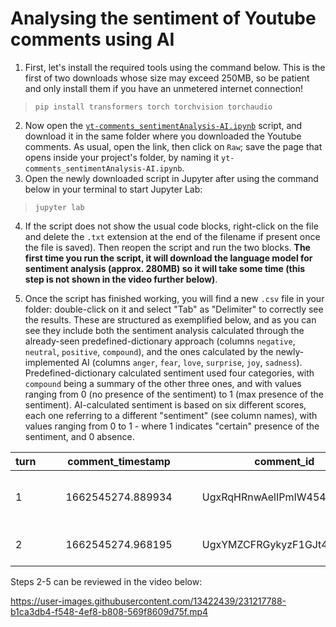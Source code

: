 # Analysing the sentiment of Youtube comments using AI

1. First, let's install the required tools using the command below. This is the first of two downloads whose size may exceed 250MB, so be patient and only install them if you have an unmetered internet connection!

> `pip install transformers torch torchvision torchaudio`

2. Now open the [`yt-comments_sentimentAnalysis-AI.ipynb`](https://github.com/mdic/dh2023/blob/main/sentiment_analysis/yt-comments_sentimentAnalysis-AI.ipynb) script, and download it in the same folder where you downloaded the Youtube comments. As usual, open the link, then click on `Raw`; save the page that opens inside your project's folder, by naming it `yt-comments_sentimentAnalysis-AI.ipynb`.
3. Open the newly downloaded script in Jupyter after using the command below in your terminal to start Jupyter Lab:

> `jupyter lab`

4. If the script does not show the usual code blocks, right-click on the file and delete the `.txt` extension at the end of the filename if present once the file is saved). Then reopen the script and run the two blocks. **The first time you run the script, it will download the language model for sentiment analysis (approx. 280MB) so it will take some time (this step is not shown in the video further below)**.

5. Once the script has finished working, you will find a new `.csv` file in your folder: double-click on it and select "Tab" as "Delimiter" to correctly see the results. These are structured as exemplified below, and as you can see they include both the sentiment analysis calculated through the already-seen predefined-dictionary approach (columns `negative`, `neutral`, `positive`, `compound`), and the ones calculated by the newly-implemented AI (columns `anger`, `fear`, `love`, `surprise`, `joy`, `sadness`).  Predefined-dictionary calculated sentiment used four categories, with `compound` being a summary of the other three ones, and with values ranging from 0 (no presence of the sentiment) to 1 (max presence of the sentiment). AI-calculated sentiment is based on six different scores, each one referring to a different "sentiment" (see column names), with values ranging from 0 to 1 - where 1 indicates "certain" presence of the sentiment, and 0 absence.

| turn |   |   | comment_timestamp |   |   | comment_id                 |   |   | reply_to |   |   | username      |   |   | comment_text                                                                                     |   |   | negative |   |   | neutral |   |   | positive |   |   | compound |   |   | fear                  |   |   | joy                |   |   | anger                 |   |   | sadness              |   |   | love                  |   |   | surprise              |
|------|---|---|-------------------|---|---|----------------------------|---|---|----------|---|---|---------------|---|---|--------------------------------------------------------------------------------------------------|---|---|----------|---|---|---------|---|---|----------|---|---|----------|---|---|-----------------------|---|---|--------------------|---|---|-----------------------|---|---|----------------------|---|---|-----------------------|---|---|-----------------------|
| 1    |   |   | 1662545274.889934 |   |   | UgxRqHRnwAelIPmIW454AaABAg |   |   | na       |   |   | Kosmic        |   |   | Be sure to follow the Twitch stream so you can participate next time!http://www.twitch.tv/kosmic |   |   | 0.0      |   |   | 0.834   |   |   | 0.166    |   |   | 0.3802   |   |   | 0.0006110440008342266 |   |   | 0.9969204664230347 |   |   | 0.0010109911672770977 |   |   | 0.000612446223385632 |   |   | 0.0005889174644835293 |   |   | 0.0002562185109127313 |
| 2    |   |   | 1662545274.968195 |   |   | UgxYMZCFRGykyzF1GJt4AaABAg |   |   | na       |   |   | Brendan Rizzo |   |   | Once humans tie the TAS all the way through, this will become a legit category.                  |   |   | 0.0      |   |   | 1.0     |   |   | 0.0      |   |   | 0.0      |   |   | 0.04108056798577309   |   |   | 0.8597100377082825 |   |   | 0.08644036203622818   |   |   | 0.00863378494977951  |   |   | 0.0023000056389719248 |   |   | 0.0018352839397266507 |
  
  
Steps 2-5 can be reviewed in the video below:


https://user-images.githubusercontent.com/13422439/231217788-b1ca3db4-f548-4ef8-b808-569f8609d75f.mp4



